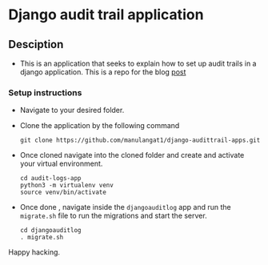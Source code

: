 # Django audit trail application

## Desciption

* This is an application that seeks to explain how to set up audit trails in a django application. This is a repo for the blog  [post](https://blog.kipchirchirlangat.com/create-and-use-custom-django-signals-by-building-a-blog-application)

### Setup instructions

* Navigate to your desired folder.
* Clone the application by the following command

    ```shell
    git clone https://github.com/manulangat1/django-audittrail-apps.git
    ```

* Once cloned navigate into the cloned folder and create and activate your virtual environment.

    ```shell
    cd audit-logs-app
    python3 -m virtualenv venv 
    source venv/bin/activate 

    ```
  
* Once done , navigate inside the `djangoauditlog` app and run the `migrate.sh` file to run the migrations and start the server. 

    ```shell
    cd djangoauditlog
    . migrate.sh
    ```

Happy hacking.
